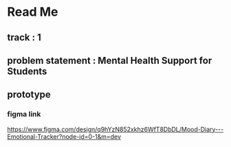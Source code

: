 # Read Me

## track             : 1

## problem statement : Mental Health Support for Students

## prototype
### figma link
https://www.figma.com/design/q9hYzN852xkhz6WfT8DbDL/Mood-Diary---Emotional-Tracker?node-id=0-1&m=dev
